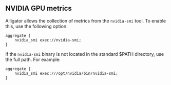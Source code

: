 ## NVIDIA GPU metrics

Alligator allows the collection of metrics from the `nvidia-smi` tool. To enable this, use the following option:
```
aggregate {
    nvidia_smi exec://nvidia-smi;
}
```

If the `nvidia-smi` binary is not located in the standard $PATH directory, use the full path. For example:
```
aggregate {
    nvidia_smi exec:///opt/nvidia/bin/nvidia-smi;
}
```
